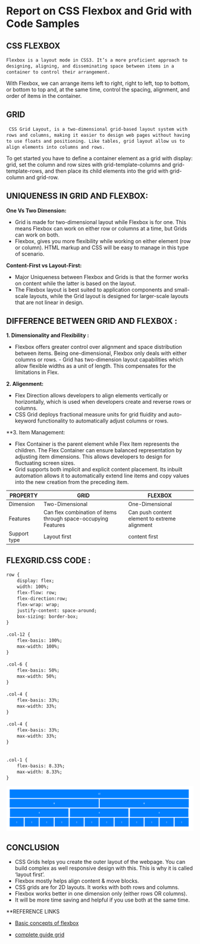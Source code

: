 # Report on CSS Flexbox and Grid with Code Samples

## CSS FLEXBOX

    Flexbox is a layout mode in CSS3. It’s a more proficient approach to designing, aligning, and disseminating space between items in a container to control their arrangement.
With Flexbox, we can arrange items left to right, right to left, top to bottom, or bottom to top and, at the same time, control the spacing, alignment, and order of items in the container. 

## GRID
     CSS Grid Layout, is a two-dimensional grid-based layout system with rows and columns, making it easier to design web pages without having to use floats and positioning. Like tables, grid layout allow us to align elements into columns and rows.
To get started you have to define a container element as a grid with display: grid, set the column and row sizes with grid-template-columns and grid-template-rows, and then place its child elements into the grid with grid-column and grid-row.

## UNIQUENESS IN GRID AND FLEXBOX:

**One Vs Two Dimension:**

   - Grid is made for two-dimensional layout while Flexbox is for one. This means Flexbox can work on either row or columns at a time, but Grids can work on both.
   - Flexbox, gives you more flexibility while working on either element (row or column). HTML markup and CSS will be easy to manage in this type of scenario.

**Content-First vs Layout-First:**

   - Major Uniqueness between Flexbox and Grids is that the former works on content while the latter is based on the layout.
   - The Flexbox layout is best suited to application components and small-scale layouts, while the Grid layout is designed for larger-scale layouts that are not linear in design. 
## DIFFERENCE BETWEEN GRID AND FLEXBOX :
     
  **1. Dimensionality and Flexibility :**
      
   - Flexbox offers greater control over alignment and space distribution between items. Being one-dimensional, Flexbox only deals with either columns or rows.
    - Grid has two-dimension layout capabilities which allow flexible widths as a unit of length. This compensates for the limitations in Flex.

**2. Aligenment:**
          
   - Flex Direction allows developers to align elements vertically or horizontally, which is used when developers create and reverse rows or columns.
   - CSS Grid deploys fractional measure units for grid fluidity and auto-keyword functionality to automatically adjust columns or rows.

**3. Item Management:
      
   - Flex Container is the parent element while Flex Item represents the children. The Flex Container can ensure balanced representation by adjusting item dimensions. This allows developers to design for fluctuating screen sizes.
  - Grid supports both implicit and explicit content placement. Its inbuilt automation allows it to automatically extend line items and copy values into the new creation from the preceding item.

|PROPERTY  |GRID  |FLEXBOX|
|---  |---  |---|
|Dimension  |Two-Dimensional  |One-Dimensional|
|Features  |Can flex combination of items through space-occupying Features  |Can push content element to extreme alignment|
|Support type  |Layout first  |content first|
 
## FLEXGRID.CSS CODE :

```
row {
    display: flex;
    width: 100%;
    flex-flow: row;
    flex-direction:row; 
    flex-wrap: wrap;
    justify-content: space-around;
    box-sizing: border-box;
}

.col-12 {
    flex-basis: 100%;
    max-width: 100%;
}

.col-6 {
    flex-basis: 50%;
    max-width: 50%;
}

.col-4 {
    flex-basis: 33%;
    max-width: 33%;
}

.col-4 {
    flex-basis: 33%;
    max-width: 33%;
}


.col-1 {
    flex-basis: 8.33%;
    max-width: 8.33%;
} 
```

![Flex-Grid](https://raw.githubusercontent.com/ritwickdey/sample-css-flex-grid/master/img/Flex-Grid.png)

## CONCLUSION 
   
  - CSS Grids helps you create the outer layout of the webpage. You can build complex as well responsive design with this. This is why it is called ‘layout first’.
  - Flexbox mostly helps align content & move blocks.
  - CSS grids are for 2D layouts. It works with both rows and columns.
  - Flexbox works better in one dimension only (either rows OR columns).
  - It will be more time saving and helpful if you use both at the same time.

**REFERENCE LINKS 
  
- [Basic concepts of flexbox](https://developer.mozilla.org/en-US/docs/Web/CSS/CSS_Flexible_Box_Layout/Basic_Concepts_of_Flexbox)
 
- [complete guide grid](https://css-tricks.com/snippets/css/complete-guide-grid/)
